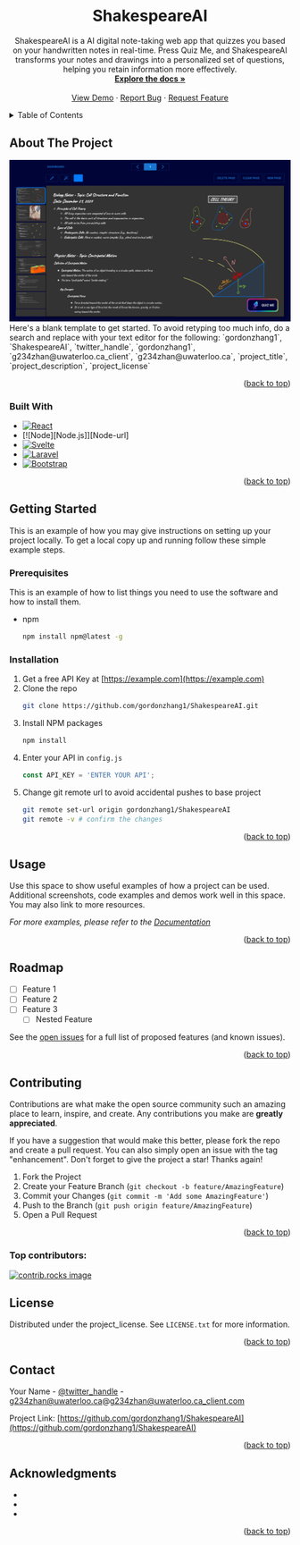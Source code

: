 <!-- Improved compatibility of back to top link: See: https://github.com/othneildrew/Best-README-Template/pull/73 -->
<a id="readme-top"></a>
<!--
*** Thanks for checking out the Best-README-Template. If you have a suggestion
*** that would make this better, please fork the repo and create a pull request
*** or simply open an issue with the tag "enhancement".
*** Don't forget to give the project a star!
*** Thanks again! Now go create something AMAZING! :D
-->



<!-- PROJECT SHIELDS -->
<!--
*** I'm using markdown "reference style" links for readability.
*** Reference links are enclosed in brackets [ ] instead of parentheses ( ).
*** See the bottom of this document for the declaration of the reference variables
*** for contributors-url, forks-url, etc. This is an optional, concise syntax you may use.
*** https://www.markdownguide.org/basic-syntax/#reference-style-links
-->




<!-- PROJECT LOGO -->
<br />
<div align="center">

<h1 align="center">ShakespeareAI</h1>

  <p align="center">
    ShakespeareAI is a AI digital note-taking web app that quizzes you based on your handwritten notes in real-time. Press Quiz Me, and ShakespeareAI transforms your notes and drawings into a personalized set of questions, helping you retain information more effectively.
    <br />
    <a href="https://github.com/gordonzhang1/ShakespeareAI"><strong>Explore the docs »</strong></a>
    <br />
    <br />
    <a href="https://github.com/gordonzhang1/ShakespeareAI">View Demo</a>
    ·
    <a href="https://github.com/gordonzhang1/ShakespeareAI/issues/new?labels=bug&template=bug-report---.md">Report Bug</a>
    ·
    <a href="https://github.com/gordonzhang1/ShakespeareAI/issues/new?labels=enhancement&template=feature-request---.md">Request Feature</a>
  </p>
</div>



<!-- TABLE OF CONTENTS -->
<details>
  <summary>Table of Contents</summary>
  <ol>
    <li>
      <a href="#about-the-project">About The Project</a>
      <ul>
        <li><a href="#built-with">Built With</a></li>
      </ul>
    </li>
    <li>
      <a href="#getting-started">Getting Started</a>
      <ul>
        <li><a href="#prerequisites">Prerequisites</a></li>
        <li><a href="#installation">Installation</a></li>
      </ul>
    </li>
    <li><a href="#usage">Usage</a></li>
    <li><a href="#roadmap">Roadmap</a></li>
    <li><a href="#contributing">Contributing</a></li>
    <li><a href="#license">License</a></li>
    <li><a href="#contact">Contact</a></li>
    <li><a href="#acknowledgments">Acknowledgments</a></li>
  </ol>
</details>



<!-- ABOUT THE PROJECT -->
## About The Project

  <a href="https://github.com/gordonzhang1/ShakespeareAI">
    <img src="/src/assets/sa-cover.jpeg" alt="Logo" width="1000" height="auto">
  </a>
Here's a blank template to get started. To avoid retyping too much info, do a search and replace with your text editor for the following: `gordonzhang1`, `ShakespeareAI`, `twitter_handle`, `gordonzhang1`, `g234zhan@uwaterloo.ca_client`, `g234zhan@uwaterloo.ca`, `project_title`, `project_description`, `project_license`

<p align="right">(<a href="#readme-top">back to top</a>)</p>



### Built With

* [![React][React.js]][React-url]
* [![Node][Node.js]][Node-url]
* [![Svelte][Svelte.dev]][Svelte-url]
* [![Laravel][Laravel.com]][Laravel-url]
* [![Bootstrap][Bootstrap.com]][Bootstrap-url]

<p align="right">(<a href="#readme-top">back to top</a>)</p>



<!-- GETTING STARTED -->
## Getting Started

This is an example of how you may give instructions on setting up your project locally.
To get a local copy up and running follow these simple example steps.

### Prerequisites

This is an example of how to list things you need to use the software and how to install them.
* npm
  ```sh
  npm install npm@latest -g
  ```

### Installation

1. Get a free API Key at [https://example.com](https://example.com)
2. Clone the repo
   ```sh
   git clone https://github.com/gordonzhang1/ShakespeareAI.git
   ```
3. Install NPM packages
   ```sh
   npm install
   ```
4. Enter your API in `config.js`
   ```js
   const API_KEY = 'ENTER YOUR API';
   ```
5. Change git remote url to avoid accidental pushes to base project
   ```sh
   git remote set-url origin gordonzhang1/ShakespeareAI
   git remote -v # confirm the changes
   ```

<p align="right">(<a href="#readme-top">back to top</a>)</p>



<!-- USAGE EXAMPLES -->
## Usage

Use this space to show useful examples of how a project can be used. Additional screenshots, code examples and demos work well in this space. You may also link to more resources.

_For more examples, please refer to the [Documentation](https://example.com)_

<p align="right">(<a href="#readme-top">back to top</a>)</p>



<!-- ROADMAP -->
## Roadmap

- [ ] Feature 1
- [ ] Feature 2
- [ ] Feature 3
    - [ ] Nested Feature

See the [open issues](https://github.com/gordonzhang1/ShakespeareAI/issues) for a full list of proposed features (and known issues).

<p align="right">(<a href="#readme-top">back to top</a>)</p>



<!-- CONTRIBUTING -->
## Contributing

Contributions are what make the open source community such an amazing place to learn, inspire, and create. Any contributions you make are **greatly appreciated**.

If you have a suggestion that would make this better, please fork the repo and create a pull request. You can also simply open an issue with the tag "enhancement".
Don't forget to give the project a star! Thanks again!

1. Fork the Project
2. Create your Feature Branch (`git checkout -b feature/AmazingFeature`)
3. Commit your Changes (`git commit -m 'Add some AmazingFeature'`)
4. Push to the Branch (`git push origin feature/AmazingFeature`)
5. Open a Pull Request

<p align="right">(<a href="#readme-top">back to top</a>)</p>

### Top contributors:

<a href="https://github.com/gordonzhang1/ShakespeareAI/graphs/contributors">
  <img src="https://contrib.rocks/image?repo=gordonzhang1/ShakespeareAI" alt="contrib.rocks image" />
</a>



<!-- LICENSE -->
## License

Distributed under the project_license. See `LICENSE.txt` for more information.

<p align="right">(<a href="#readme-top">back to top</a>)</p>



<!-- CONTACT -->
## Contact

Your Name - [@twitter_handle](https://twitter.com/twitter_handle) - g234zhan@uwaterloo.ca@g234zhan@uwaterloo.ca_client.com

Project Link: [https://github.com/gordonzhang1/ShakespeareAI](https://github.com/gordonzhang1/ShakespeareAI)

<p align="right">(<a href="#readme-top">back to top</a>)</p>



<!-- ACKNOWLEDGMENTS -->
## Acknowledgments

* []()
* []()
* []()

<p align="right">(<a href="#readme-top">back to top</a>)</p>



<!-- MARKDOWN LINKS & IMAGES -->
<!-- https://www.markdownguide.org/basic-syntax/#reference-style-links -->
[contributors-shield]: https://img.shields.io/github/contributors/gordonzhang1/ShakespeareAI.svg?style=for-the-badge
[contributors-url]: https://github.com/gordonzhang1/ShakespeareAI/graphs/contributors
[forks-shield]: https://img.shields.io/github/forks/gordonzhang1/ShakespeareAI.svg?style=for-the-badge
[forks-url]: https://github.com/gordonzhang1/ShakespeareAI/network/members
[stars-shield]: https://img.shields.io/github/stars/gordonzhang1/ShakespeareAI.svg?style=for-the-badge
[stars-url]: https://github.com/gordonzhang1/ShakespeareAI/stargazers
[issues-shield]: https://img.shields.io/github/issues/gordonzhang1/ShakespeareAI.svg?style=for-the-badge
[issues-url]: https://github.com/gordonzhang1/ShakespeareAI/issues
[license-shield]: https://img.shields.io/github/license/gordonzhang1/ShakespeareAI.svg?style=for-the-badge
[license-url]: https://github.com/gordonzhang1/ShakespeareAI/blob/master/LICENSE.txt
[linkedin-shield]: https://img.shields.io/badge/-LinkedIn-black.svg?style=for-the-badge&logo=linkedin&colorB=555
[linkedin-url]: https://linkedin.com/in/gordonzhang1
[product-screenshot]: images/screenshot.png
[Next.js]: https://img.shields.io/badge/next.js-000000?style=for-the-badge&logo=nextdotjs&logoColor=white
[Next-url]: https://nextjs.org/
[React.js]: https://img.shields.io/badge/React-20232A?style=for-the-badge&logo=react&logoColor=61DAFB
[React-url]: https://reactjs.org/
[Vue.js]: https://img.shields.io/badge/Vue.js-35495E?style=for-the-badge&logo=vuedotjs&logoColor=4FC08D
[Vue-url]: https://vuejs.org/
[Angular.io]: https://img.shields.io/badge/Angular-DD0031?style=for-the-badge&logo=angular&logoColor=white
[Angular-url]: https://angular.io/
[Svelte.dev]: https://img.shields.io/badge/Svelte-4A4A55?style=for-the-badge&logo=svelte&logoColor=FF3E00
[Svelte-url]: https://svelte.dev/
[Laravel.com]: https://img.shields.io/badge/Laravel-FF2D20?style=for-the-badge&logo=laravel&logoColor=white
[Laravel-url]: https://laravel.com
[Bootstrap.com]: https://img.shields.io/badge/Bootstrap-563D7C?style=for-the-badge&logo=bootstrap&logoColor=white
[Bootstrap-url]: https://getbootstrap.com
[JQuery.com]: https://img.shields.io/badge/jQuery-0769AD?style=for-the-badge&logo=jquery&logoColor=white
[JQuery-url]: https://jquery.com 
